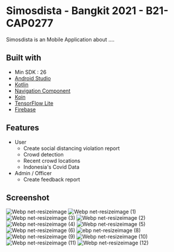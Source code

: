 # Simosdista - Bangkit 2021 - B21-CAP0277
Simosdista is an Mobile Application about ....

## Built with
* Min SDK : 26
* [Android Studio](https://developer.android.com/studio "Android Studio")
* [Kotlin](https://developer.android.com/kotlin "Kotlin")
* [Navigation Component](https://developer.android.com/guide/navigation/navigation-getting-started "Navigation Component")
* [Koin](https://insert-koin.io/ "Koin")
* [TensorFlow Lite](https://www.tensorflow.org/lite "tflite")
* [Firebase](https://firebase.google.com/ "firebase")

## Features
* User
  * Create social distancing violation report
  * Crowd detection
  * Recent crowd locations
  * Indonesia's Covid Data
* Admin / Officer
  * Create feedback report
 
## Screenshot
![Webp net-resizeimage](https://user-images.githubusercontent.com/56395797/120925016-bbd29680-c700-11eb-8a16-c885964aa396.jpg) ![Webp net-resizeimage (1)](https://user-images.githubusercontent.com/56395797/120925054-e58bbd80-c700-11eb-89d3-dc4122f09651.jpg) ![Webp net-resizeimage (3)](https://user-images.githubusercontent.com/56395797/120925307-36e87c80-c702-11eb-8e44-0b995a7d9e27.jpg) ![Webp net-resizeimage (2)](https://user-images.githubusercontent.com/56395797/120925198-b590ea00-c701-11eb-8a98-90125f5217fb.jpg) ![Webp net-resizeimage (4)](https://user-images.githubusercontent.com/56395797/120925308-37811300-c702-11eb-9a07-cedf1dd15f3d.jpg) ![Webp net-resizeimage (5)](https://user-images.githubusercontent.com/56395797/120925414-ba09d280-c702-11eb-9c14-d03cd7a02c1a.jpg) ![Webp net-resizeimage (6)](https://user-images.githubusercontent.com/56395797/120925442-defe4580-c702-11eb-9528-7e6bc389e748.jpg) ![ebp net-resizeimage (8)](https://user-images.githubusercontent.com/56395797/120925492-10771100-c703-11eb-8625-d6e2cc5d966a.jpg) ![Webp net-resizeimage (9)](https://user-images.githubusercontent.com/56395797/120925614-88ddd200-c703-11eb-90ab-9f1d001195cb.jpg) ![Webp net-resizeimage (10)](https://user-images.githubusercontent.com/56395797/120925635-a6ab3700-c703-11eb-9e15-3c7f7069c5b8.jpg) ![Webp net-resizeimage (11)](https://user-images.githubusercontent.com/56395797/120925686-dfe3a700-c703-11eb-9a14-ac8c1dd04f56.jpg) ![Webp net-resizeimage (12)](https://user-images.githubusercontent.com/56395797/120925758-318c3180-c704-11eb-979d-3dd8d7ebaba2.jpg)










